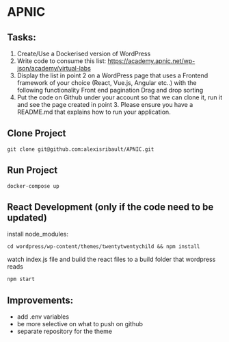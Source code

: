 # APNIC

## Tasks:
1. Create/Use a Dockerised version of WordPress
2. Write code to consume this list: https://academy.apnic.net/wp-json/academy/virtual-labs
3. Display the list in point 2 on a WordPress page that uses a Frontend framework of your choice (React, Vue.js, Angular etc..) with the following functionality
Front end pagination
Drag and drop sorting
4. Put the code on Github under your account so that we can clone it, run it and see the page created in point 3. Please ensure you have a README.md that explains how to run your application.

## Clone Project
~~~
git clone git@github.com:alexisribault/APNIC.git
~~~

## Run Project
~~~
docker-compose up
~~~

## React Development (only if the code need to be updated)
install node_modules:
~~~
cd wordpress/wp-content/themes/twentytwentychild && npm install
~~~
watch index.js file and build the react files to a build folder that wordpress reads
~~~
npm start
~~~

## Improvements: 
- add .env variables
- be more selective on what to push on github
- separate repository for the theme
